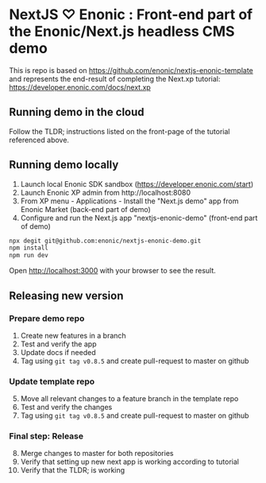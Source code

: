 # NextJS ♡ Enonic : Front-end part of the Enonic/Next.js headless CMS demo

This is repo is based on https://github.com/enonic/nextjs-enonic-template and represents the end-result of completing the Next.xp tutorial: https://developer.enonic.com/docs/next.xp

## Running demo in the cloud
Follow the TLDR; instructions listed on the front-page of the tutorial referenced above.

## Running demo locally
1. Launch local Enonic SDK sandbox (https://developer.enonic.com/start)
2. Launch Enonic XP admin from http://localhost:8080
4. From XP menu - Applications - Install the "Next.js demo" app from Enonic Market (back-end part of demo)
4. Configure and run the Next.js app "nextjs-enonic-demo" (front-end part of demo)

```bash
npx degit git@github.com:enonic/nextjs-enonic-demo.git
npm install
npm run dev
```

Open [http://localhost:3000](http://localhost:3000) with your browser to see the result.

## Releasing new version

### Prepare demo repo

1. Create new features in a branch
2. Test and verify the app
3. Update docs if needed
4. Tag using `git tag v0.8.5` and create pull-request to master on github

### Update template repo

5. Move all relevant changes to a feature branch in the template repo
6. Test and verify the changes
7. Tag using `git tag v0.8.5` and create pull-request to master on github

### Final step: Release

8. Merge changes to master for both repositories
9. Verify that setting up new next app is working according to tutorial
10. Verify that the TLDR; is working
